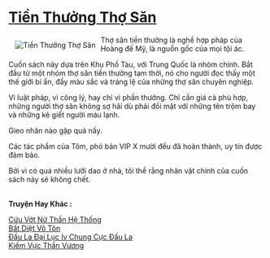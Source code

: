 <a href="https://truyenwiki.net/tien-thuong-tho-san.35335/" title="Tiền Thưởng Thợ Săn"><h1>Tiền Thưởng Thợ Săn</h1></a><div style="display:table"><img align="right" style="float: left; padding: 10px;" src="https://truyenwiki.net/a/img/str/src/35335.jpg" alt="Tiền Thưởng Thợ Săn">Thợ săn tiền thưởng là nghề hợp pháp của Hoàng đế Mỹ, là nguồn gốc của mọi tội ác.<p></p> Cuốn sách này dựa trên Khu Phố Tàu, với Trung Quốc là nhóm chính. Bắt đầu từ một nhóm thợ săn tiền thưởng tạm thời, nó cho người đọc thấy một thế giới bí ẩn, đầy màu sắc và tráng lệ của những thợ săn chuyên nghiệp.<p></p> Vì luật pháp, vì công lý, hay chỉ vì phần thưởng. Chỉ cần giá cả phù hợp, những người thợ săn không sợ hãi dù phải đối mặt với những tên trộm bay và những kẻ giết người máu lạnh.<p></p> Gieo nhân nào gặp quả nấy.<p></p> Các tác phẩm của Tôm, phó bản VIP X mười đều đã hoàn thành, uy tín được đảm bảo.<p></p> Bởi vì có quá nhiều lưỡi dao ở nhà, tôi thề rằng nhân vật chính của cuốn sách này sẽ không chết.</div><p><br><b>Truyện Hay Khác :</b></p><a href="https://truyenwiki.net/cuu-vot-nu-than-he-thong.35136/" alt="Cứu Vớt Nữ Thần Hệ Thống">Cứu Vớt Nữ Thần Hệ Thống</a><br/><a href="https://github.com/nownovels/topcv/tree/master/truyenhay/35730" alt="Bất Diệt Võ Tôn">Bất Diệt Võ Tôn</a><br/><a href="https://github.com/nownovels/topcv/tree/master/truyenhay/35107" alt="Đấu La Đại Lục Iv Chung Cực Đấu La">Đấu La Đại Lục Iv Chung Cực Đấu La</a><br/><a href="https://github.com/nownovels/topcv/tree/master/truyenhay/35800" alt="Kiếm Vực Thần Vương">Kiếm Vực Thần Vương</a><br/>